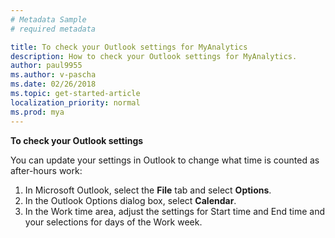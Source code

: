 ```yaml
---
# Metadata Sample
# required metadata

title: To check your Outlook settings for MyAnalytics
description: How to check your Outlook settings for MyAnalytics. 
author: paul9955
ms.author: v-pascha
ms.date: 02/26/2018
ms.topic: get-started-article
localization_priority: normal 
ms.prod: mya
---
```


**To check your Outlook settings**

You can update your settings in Outlook to change what time is counted as after-hours work:
1.	In Microsoft Outlook, select the **File** tab and select **Options**. 
2.	In the Outlook Options dialog box, select **Calendar**.
3.	In the Work time area, adjust the settings for Start time and End time and your selections for days of the Work week. 